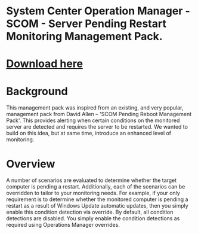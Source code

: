 # System Center Operation Manager - SCOM - Server Pending Restart Monitoring Management Pack.

# [Download here](https://github.com/gavspeed/ServerPendingRestart/raw/23e85061452ab8476dda779350aa83a48a865b2e/Server.Pending.Restart.zip)

# Background
This management pack was inspired from an existing, and very popular, management pack from David Allen – 'SCOM Pending Reboot Management Pack'. This provides alerting when certain conditions on the monitored server are detected and requires the server to be restarted.
We wanted to build on this idea, but at same time, introduce an enhanced level of monitoring. 

# Overview
A number of scenarios are evaluated to determine whether the target computer is pending a restart. Additionally, each of the scenarios can be overridden to tailor to your monitoring needs. For example, if your only requirement is to determine whether the monitored computer is pending a restart as a result of Windows Update automatic updates, then you simply enable this condition detection via override. 
By default, all condition detections are disabled. You simply enable the condition detections as required using Operations Manager overrides.
